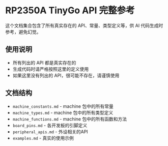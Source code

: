# RP2350A TinyGo API 完整参考

这个文档集合包含了所有真实存在的 API、常量、类型定义等，供 AI 代码生成时参考，避免幻觉。

## 使用说明
- 所有列出的 API 都是真实存在的
- 生成代码时请严格按照这里的定义使用
- 如果这里没有列出的 API，很可能不存在，请谨慎使用

## 文档结构
- `machine_constants.md` - machine 包中的所有常量
- `machine_types.md` - machine 包中的所有类型定义
- `machine_functions.md` - machine 包中的所有函数和方法
- `board_pins.md` - 各开发板的引脚定义
- `peripheral_apis.md` - 外设相关的API
- `examples.md` - 真实的使用示例


